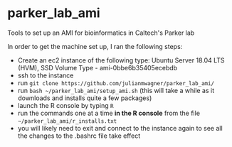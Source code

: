 # parker_lab_ami
Tools to set up an AMI for bioinformatics in Caltech's Parker lab

In order to get the machine set up, I ran the following steps:
- Create an ec2 instance of the following type: Ubuntu Server 18.04 LTS (HVM), SSD Volume Type - ami-0bbe6b35405ecebdb
- ssh to the instance
- run `git clone https://github.com/julianmwagner/parker_lab_ami/`
- run `bash ~/parker_lab_ami/setup_ami.sh` (this will take a while as it downloads and installs quite a few packages)
- launch the R console by typing `R`
- run the commands one at a time **in the R console** from the file `~/parker_lab_ami/r_installs.txt`
- you will likely need to exit and connect to the instance again to see all the changes to the .bashrc file take effect
